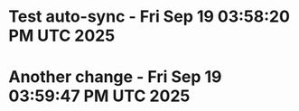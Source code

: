 # Test auto-sync - Fri Sep 19 03:58:20 PM UTC 2025
# Another change - Fri Sep 19 03:59:47 PM UTC 2025
